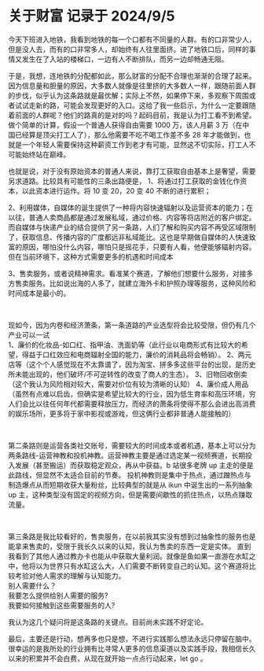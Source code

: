 # 关于财富  记录于 2024/9/5

今天下班进入地铁，我看到地铁的每一个口都有不同量的人群。有的口非常少人，但是没人去，而有的口非常多人，却始终有人往里面挤。进了地铁口后，同样的事情又发生在了入站的楼梯口，一边有人不断排队，而另一边却畅通无阻。<br>

于是，我想，连地铁的分配都如此，那么财富的分配不合理也渐渐的合理了起来。因为信息量和胆量的原因，大多数人就像是往里挤的大多数人一样，跟随前面人群的步伐，似乎认为这条路就是最优解；实际上不然，如果停下来，多观察下周围或者试试走新的路，可能会发现更好的入口。这给了我一些启示，为什么一定要跟随着前面的人群呢？他们的路真的是对的吗？起码目前，我是认为打工看不到希望。做个简单的计算，假设一个普通人获得自由需要 1000 万，该人月薪 3 万（在中国已经算是顶尖打工人了），那么他需要不吃不喝工作差不多 28 年才能做到，也就是一个年轻人需要保持这种薪资工作到老才有可能，显然这不切实际，打工人不可能始终站在巅峰。 <br>

也就是说，对于没有原始资本的普通人来说，靠打工获取自由基本上是奢望，需要另求道路。比较具有可能性的三条出路便是，
1、将通过打工获取的金钱化作资本，以此资本进行运作。将 10 变 20，20 变 40 不断的进行累积；<br>

2、利用媒体，自媒体的诞生提供了一种将内容快速辐射以及运营资本的能力；在以往，普通人卖商品都是通过发展私域，通过价格、内容等将店附近的客户绑定。而自媒体与快递产业的结合提供了另一条路，人们了解和购买内容不再受区域限制了，获取信息、传播内容的广度都远非私域能比。这也是早期做自媒体的人快速致富的原因，哪怕没什么内容，哪怕只是摇花手，只要有人看，他便能够辐射内容。但在当前环境下，这种方式需要更多的机遇和时间成本<br>

3、售卖服务，或者说精神需求。看准某个赛道，了解他们想要什么服务，对接多方售卖服务。比如说出海的人多了，就建立海外卡和护照办理等服务，这种风险和时间成本是最小的。

<br>

现如今，因为内卷和经济萧条，第一条道路的产业选型将会比较受限，但仍有几个产业可以一试<br>
1、廉价的化妆品-如口红、指甲油、洗面奶等（此行业以电商形式有比较大的希望，得益于口红效应和电商辐射全国的能力，廉价的消耗品将会畅销）。
2、两元店等（这个个人感觉现在不太靠谱了，因为淘宝、拼多多这些平台的出现，是历史所未能出现的，他们破坏/不可逆转性的改变了商人的生态）。
3、旧物回收倒卖（这个我认为风险相对较大，需要对价位有较为清晰的认知）
4、廉价成人用品（虽然有点难以启齿，但确实是希望比较大的行业，因为低生育率和高压环境，穷人们会比以往任何年代都需要释放压力，而经济的萧条将使得不那么会进出高消费的娱乐场所，更多将于家中影视或游戏，但这俩行业都非普通人能接触的）

<br>

第二条路则是运营各类社交账号，需要较大的时间成本或者机遇，基本上可以分为两条路线-运营神教和投机神教。运营神教主要是通过选定某一视频赛道，长期投入发展（甚至搬运）而获取稳定观众，再从中获益。b 站很多老牌 up 主走的便是此路线，但显然不太适合目前的节奏。
投机神教则是集中于热点，通过蹭热点与制造爆点从而短期收获大量粉丝，比较典型的就是从 ikun 中诞生出的一系列抽象 up 主，这种类型没有固定的视频方向，但是需要间歇性的抓住热点，以热点赚取流量。

<br>

第三条路是我比较看好的，售卖服务，在以前我其实没有想到过抽象性的服务也是能拿来售卖的，受限于我长久以来的认知，我认为售卖的东西一定是实体。
直到我看到了其他人通过教办卡也能从中获取大量利润。就像是鱼如果一直游在水缸之中，他将以为世界只有水缸这么大，人们需要不断转变自己的认知。这个赛道将比较考验对他人需求的理解与认知能力。<br>
别人需要什么？<br>
我要怎么提供给别人需要的服务?<br>
我要如何接触到这些需要服务的人?<br>

我认为这几个疑问将是这条路的关键点。目前尚未实践不好定论。<br>


最后，主要还是行动，想再多也只是想，不进行实践那么想法永远只停留在脑中。很幸运的是我所处的行业拥有比寻常人更多的信息渠道以及实践手段，我相信长久以来的积累并不会白费，从现在就开始一点点行动起来，let go 。